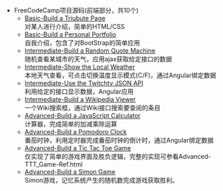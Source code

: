 * FreeCodeCamp项目源码(前端部分，共10个)
  * [Basic-Build a Triubute Page](https://codepen.io/19920612/full/NRvRGm/)  
    对某人进行介绍，简单的HTML/CSS  
  * [Basic-Build a Personal Portfolio](https://codepen.io/19920612/full/WGEzwr/)  
    自我介绍，包含了对BootStrap的简单应用
  * [Intermediate-Build a Random Quote Machine](https://codepen.io/19920612/full/jrxLaw/)  
    随机查看某城市的天气，应用ajax获取给定接口的数据
  * [Intermediate-Show the Local Weather](https://codepen.io/19920612/full/wzRLXz/)  
    本地天气查看，可点击切换温度显示模式(C/F)，通过Angular绑定数据
  * [Intermediate-Use the Twitchtv JSON API](https://codepen.io/19920612/full/NRZjMw/)  
    利用给定的接口显示数据，Angular应用
  * [Intermediate-Build a Wikipedia Viewer](https://codepen.io/19920612/full/yaAmxp/)  
    一个Wiki搜索框，通过Wiki接口搜索要查阅的条目
  * [Advanced-Build a JavaScript Calculator](https://codepen.io/19920612/full/XNJqYW/)  
    计算器，完成简单的加减乘除运算
  * [Advanced-Build a Pomodoro Clock](https://codepen.io/19920612/full/gLrXMz/)  
    番茄时钟，利用定时器完成番茄时钟的倒计时，通过Angular绑定数据  
  * [Advanced-Build a Tic Tac Toe Game](https://codepen.io/19920612/full/xREoKN/)  
    仅实现了简单的游戏界面及胜负逻辑，完整的实现可参看Advanced-TTT_Game-Ref.html
  * [Advanced-Build a Simon Game](https://codepen.io/19920612/full/woqpmg/)  
    Simon游戏，记忆系统产生的随机数完成游戏获取胜利。